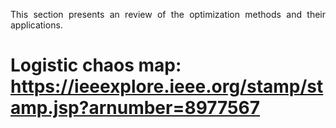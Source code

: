 <!-- ---
layout: default
title: Gender Firefly
parent: Probabilistic
grand_parent: Learning
nav_order: 5
has_children: true
has_toc: true
--- -->

<!--Don't delete ths script-->
<script src = "https://polyfill.io/v3/polyfill.min.js?features=es6"></script>
<script id = "MathJax-script" async src="https://cdn.jsdelivr.net/npm/mathjax@3/es5/tex-mml-chtml.js"></script>
<!--Don't delete ths script-->

<p align = "justify">
    This section presents an review of the optimization methods and their applications.
</p>

# Logistic chaos map: https://ieeexplore.ieee.org/stamp/stamp.jsp?arnumber=8977567